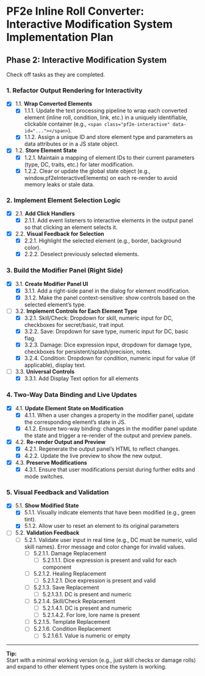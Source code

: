 # PF2e Inline Roll Converter: Interactive Modification System Implementation Plan

## Phase 2: Interactive Modification System

Check off tasks as they are completed.

### 1. Refactor Output Rendering for Interactivity
- [x] 1.1. **Wrap Converted Elements**
    - [x] 1.1.1. Update the text processing pipeline to wrap each converted element (inline roll, condition, link, etc.) in a uniquely identifiable, clickable container (e.g., `<span class="pf2e-interactive" data-id="..."></span>`).
    - [x] 1.1.2. Assign a unique ID and store element type and parameters as data attributes or in a JS state object.
- [x] 1.2. **Store Element State**
    - [x] 1.2.1. Maintain a mapping of element IDs to their current parameters (type, DC, traits, etc.) for later modification.
    - [x] 1.2.2. Clear or update the global state object (e.g., window.pf2eInteractiveElements) on each re-render to avoid memory leaks or stale data.

### 2. Implement Element Selection Logic
- [x] 2.1. **Add Click Handlers**
    - [x] 2.1.1. Add event listeners to interactive elements in the output panel so that clicking an element selects it.
- [x] 2.2. **Visual Feedback for Selection**
    - [x] 2.2.1. Highlight the selected element (e.g., border, background color).
    - [x] 2.2.2. Deselect previously selected elements.

### 3. Build the Modifier Panel (Right Side)
- [x] 3.1. **Create Modifier Panel UI**
    - [x] 3.1.1. Add a right-side panel in the dialog for element modification.
    - [x] 3.1.2. Make the panel context-sensitive: show controls based on the selected element’s type.
- [ ] 3.2. **Implement Controls for Each Element Type**
    - [x] 3.2.1. Skill/Check: Dropdown for skill, numeric input for DC, checkboxes for secret/basic, trait input.
    - [x] 3.2.2. Save: Dropdown for save type, numeric input for DC, basic flag.
    - [x] 3.2.3. Damage: Dice expression input, dropdown for damage type, checkboxes for persistent/splash/precision, notes.
    - [x] 3.2.4. Condition: Dropdown for condition, numeric input for value (if applicable), display text.
- [ ] 3.3. **Universal Controls**
    - [x] 3.3.1. Add Display Text option for all elements

### 4. Two-Way Data Binding and Live Updates
- [x] 4.1. **Update Element State on Modification**
    - [x] 4.1.1. When a user changes a property in the modifier panel, update the corresponding element’s state in JS.
    - [x] 4.1.2. Ensure two-way binding: changes in the modifier panel update the state and trigger a re-render of the output and preview panels.
- [x] 4.2. **Re-render Output and Preview**
    - [x] 4.2.1. Regenerate the output panel’s HTML to reflect changes.
    - [x] 4.2.2. Update the live preview to show the new output.
- [x] 4.3. **Preserve Modifications**
    - [x] 4.3.1. Ensure that user modifications persist during further edits and mode switches.

### 5. Visual Feedback and Validation
- [x] 5.1. **Show Modified State**
    - [x] 5.1.1. Visually indicate elements that have been modified (e.g., green tint).
    - [x] 5.1.2. Allow user to reset an element to its original parameters
- [ ] 5.2. **Validation Feedback**
    - [ ] 5.2.1. Validate user input in real time (e.g., DC must be numeric, valid skill names). Error message and color change for invalid values.
        - [ ] 5.2.1.1. Damage Replacement
            - [ ] 5.2.1.1.1. Dice expression is present and valid for each component
        - [ ] 5.2.1.2. Healing Replacement
            - [ ] 5.2.1.2.1. Dice expression is present and valid
        - [ ] 5.2.1.3. Save Replacement
            - [ ] 5.2.1.3.1. DC is present and numeric
        - [ ] 5.2.1.4. Skill/Check Replacement
            - [ ] 5.2.1.4.1. DC is present and numeric
            - [ ] 5.2.1.4.2. For lore, lore name is present
        - [ ] 5.2.1.5. Template Replacement
        - [ ] 5.2.1.6. Condition Replacement
            - [ ] 5.2.1.6.1. Value is numeric or empty

---

**Tip:**  
Start with a minimal working version (e.g., just skill checks or damage rolls) and expand to other element types once the system is working.